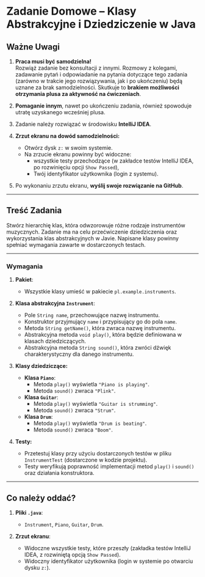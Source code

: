 # Zadanie Domowe – Klasy Abstrakcyjne i Dziedziczenie w Java

## Ważne Uwagi

1. **Praca musi być samodzielna!**  
   Rozwiąż zadanie bez konsultacji z innymi. Rozmowy z kolegami, zadawanie pytań i odpowiadanie na pytania dotyczące tego zadania (zarówno w trakcie jego rozwiązywania, jak i po ukończeniu) będą uznane za brak samodzielności. Skutkuje to **brakiem możliwości otrzymania plusa za aktywność na ćwiczeniach**.

2. **Pomaganie innym**, nawet po ukończeniu zadania, również spowoduje utratę uzyskanego wcześniej plusa.

3. Zadanie należy rozwiązać w środowisku **IntelliJ IDEA**.

4. **Zrzut ekranu na dowód samodzielności:**
   - Otwórz dysk `z:` w swoim systemie.
   - Na zrzucie ekranu powinny być widoczne: 
     - wszystkie testy przechodzące (w zakładce testów IntelliJ IDEA, po rozwinięciu opcji `Show Passed`),  
     - Twój identyfikator użytkownika (login z systemu).  

5. Po wykonaniu zrzutu ekranu, **wyślij swoje rozwiązanie na GitHub**.

---

## Treść Zadania

Stwórz hierarchię klas, która odwzorowuje różne rodzaje instrumentów muzycznych. Zadanie ma na celu przećwiczenie dziedziczenia oraz wykorzystania klas abstrakcyjnych w Javie. Napisane klasy powinny spełniać wymagania zawarte w dostarczonych testach.

---

### Wymagania

1. **Pakiet**:  
   - Wszystkie klasy umieść w pakiecie `pl.example.instruments`.

2. **Klasa abstrakcyjna `Instrument`**:
   - Pole `String name`, przechowujące nazwę instrumentu.
   - Konstruktor przyjmujący `name` i przypisujący go do pola `name`.
   - Metoda `String getName()`, która zwraca nazwę instrumentu.
   - Abstrakcyjna metoda `void play()`, która będzie definiowana w klasach dziedziczących.
   - Abstrakcyjna metoda `String sound()`, która zwróci dźwięk charakterystyczny dla danego instrumentu.

3. **Klasy dziedziczące:**
   - **Klasa `Piano`**:
     - Metoda `play()` wyświetla `"Piano is playing"`.
     - Metoda `sound()` zwraca `"Plink"`.
   - **Klasa `Guitar`**:
     - Metoda `play()` wyświetla `"Guitar is strumming"`.
     - Metoda `sound()` zwraca `"Strum"`.
   - **Klasa `Drum`**:
     - Metoda `play()` wyświetla `"Drum is beating"`.
     - Metoda `sound()` zwraca `"Boom"`.

4. **Testy:**
   - Przetestuj klasy przy użyciu dostarczonych testów w pliku `InstrumentTest` (dostarczone w kodzie projektu).
   - Testy weryfikują poprawność implementacji metod `play()` i `sound()` oraz działania konstruktora.

---

## Co należy oddać?

1. **Pliki `.java`**:
   - `Instrument`, `Piano`, `Guitar`, `Drum`.

2. **Zrzut ekranu**:
   - Widoczne wszystkie testy, które przeszły (zakładka testów IntelliJ IDEA, z rozwiniętą opcją `Show Passed`).
   - Widoczny identyfikator użytkownika (login w systemie po otwarciu dysku `z:`).


